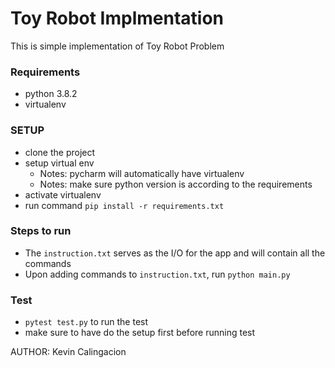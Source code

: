 # Toy Robot Implmentation
This is simple implementation of Toy Robot Problem

### Requirements
- python 3.8.2
- virtualenv

### SETUP
* clone the project
* setup virtual env
  * Notes:  pycharm will automatically have virtualenv
  * Notes: make sure python version is according to the requirements
* activate virtualenv
* run command `pip install -r requirements.txt`

### Steps to run

* The `instruction.txt` serves as the I/O for the app and will contain all the commands
* Upon adding commands to `instruction.txt`, run `python main.py`

### Test
* `pytest test.py` to run the test
* make sure to have do the setup first before running test




AUTHOR: Kevin Calingacion
